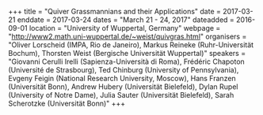 +++
title = "Quiver Grassmannians and their Applications"
date = 2017-03-21
enddate = 2017-03-24
dates = "March 21 - 24, 2017"
dateadded = 2016-09-01
location = "University of Wuppertal, Germany"
webpage = "http://www2.math.uni-wuppertal.de/~weist/quivgras.html"
organisers = "Oliver Lorscheid (IMPA, Rio de Janeiro), Markus Reineke (Ruhr-Universität Bochum), Thorsten Weist (Bergische Universität Wuppertal)"
speakers = "Giovanni Cerulli Irelli (Sapienza-Università di Roma), Frédéric Chapoton (Université de Strasbourg), Ted Chinburg (University of Pennsylvania), Evgeny Feigin (National Research University, Moscow), Hans Franzen (Universität Bonn), Andrew Hubery (Universität Bielefeld), Dylan Rupel (University of Notre Dame), Julia Sauter (Universität Bielefeld), Sarah Scherotzke (Universität Bonn)"
+++

